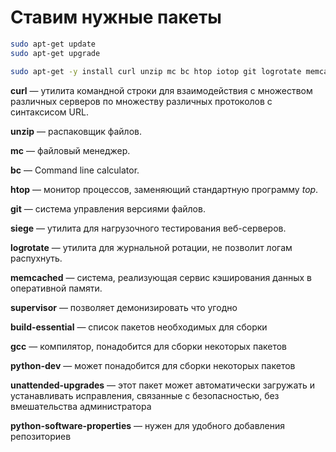 # Ставим нужные пакеты

```bash 
sudo apt-get update
sudo apt-get upgrade
```


```bash  
sudo apt-get -y install curl unzip mc bc htop iotop git logrotate memcached supervisor build-essential gcc python-dev unattended-upgrades python-software-properties software-properties-common checkinstall pv goaccess
```


__curl__ — утилита командной строки для взаимодействия с множеством различных серверов по множеству различных протоколов с синтаксисом URL. 

__unzip__ — распаковщик файлов.

__mc__ — файловый менеджер.

__bc__ — Command line calculator.

__htop__ — монитор процессов, заменяющий стандартную программу _top_.

__git__ — система управления версиями файлов.

__siege__ — утилита для нагрузочного тестирования веб-серверов.

__logrotate__ — утилита для журнальной ротации, не позволит логам распухнуть.

__memcached__ — система, реализующая сервис кэширования данных в оперативной памяти.

__supervisor__ — позволяет демонизировать что угодно

__build-essential__ — список пакетов необходимых для сборки

__gcc__ —  компилятор, понадобится для сборки некоторых пакетов

__python-dev__ — может понадобится для сборки некоторых пакетов

__unattended-upgrades__ — этот пакет может автоматически загружать и устанавливать исправления, связанные с безопасностью, без вмешательства администратора

__python-software-properties__ — нужен для удобного добавления репозиториев
